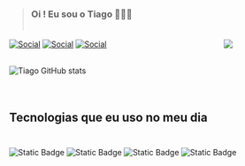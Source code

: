 >### Oi ! Eu sou o Tiago 🧑🏾‍💻<br><br>

<div >
    <img src="https://i.pinimg.com/originals/24/54/5f/24545f9a8169fbe62141bc338d91ad4f.gif"  align="right"  style="margin-right:100px">
</div>


[![Social](https://img.shields.io/badge/LinkedIn-0077B5?style=for-the-badge&logo=linkedin&logoColor=white)](https://www.linkedin.com/in/tiago-ferreira-silva-/)
[![Social](https://img.shields.io/badge/-Hackerrank-2EC866?style=for-the-badge&logo=HackerRank&logoColor=white)](https://tryhackme.com/signup?referrer=6369205595ef830048ef38d0)
[![Social](https://img.shields.io/badge/HackerEarth-%232C3454.svg?&style=for-the-badge&logo=HackerEarth&logoColor=Blue(https://tryhackme.com/signup?referrer=6369205595ef830048ef38d0)
)](https://app.hackthebox.com/rankings)<br><br>


![Tiago GitHub stats](https://github-readme-stats.vercel.app/api?username=Tiago-Ferreira-Silva&show_icons=true&theme=chartreuse-dark&show)<br><br><br>


## Tecnologias que eu uso no meu dia <br><br>

![Static Badge](https://img.shields.io/badge/Qualys-orange?style=for-the-badge)
![Static Badge](https://img.shields.io/badge/Iris-lightblue?style=for-the-badge)
![Static Badge](https://img.shields.io/badge/Nessus-blue?style=for-the-badge)
![Static Badge](https://img.shields.io/badge/Tenablo-darkblue?style=for-the-badge)
